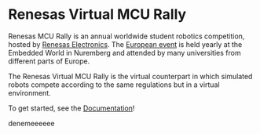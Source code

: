 # Renesas Virtual MCU Rally

Renesas MCU Rally is an annual worldwide student robotics competition, hosted by [Renesas Electronics](https://www.renesas.com/us/en). The [European event](https://renesasrulz.com/university/mcurally/) is held yearly at the Embedded World in Nuremberg and attended by many universities from different parts of Europe.

The Renesas Virtual MCU Rally is the virtual counterpart in which simulated robots compete according to the same regulations but in a virtual environment.

To get started, see the [Documentation](https://web.fs.uni-lj.si/lakos/renesas/)!

denemeeeeee
